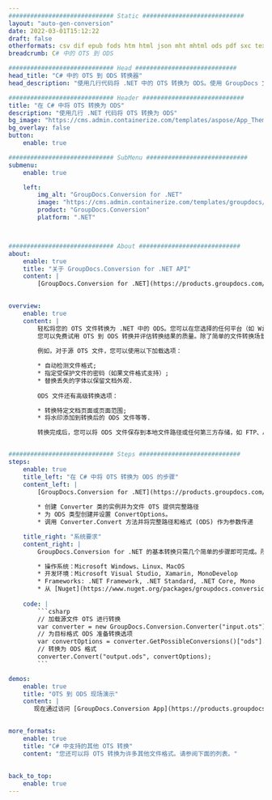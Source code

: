```yaml
---
############################# Static ############################
layout: "auto-gen-conversion"
date: 2022-03-01T15:12:22
draft: false
otherformats: csv dif epub fods htm html json mht mhtml ods pdf sxc tex tsv xlam xls xlsb xlsm xlsx xlt xltm xltx xml xps
breadcrumb: C# 中的 OTS 到 ODS

############################# Head ############################
head_title: "C# 中的 OTS 到 ODS 转换器"
head_description: "使用几行代码将 .NET 中的 OTS 转换为 ODS。使用 GroupDocs 文档转换 API 转换 160 多种文件格式。"

############################# Header ############################
title: "在 C# 中将 OTS 转换为 ODS"
description: "使用几行 .NET 代码将 OTS 转换为 ODS"
bg_image: "https://cms.admin.containerize.com/templates/aspose/App_Themes/V3/images/bg/header1.png"
bg_overlay: false
button:
    enable: true

############################# SubMenu ############################
submenu:
    enable: true

    left:
        img_alt: "GroupDocs.Conversion for .NET"
        image: "https://cms.admin.containerize.com/templates/groupdocs/images/product-logos/90x90-noborder/groupdocs-conversion-net.png"
        product: "GroupDocs.Conversion"
        platform: ".NET"



############################# About ############################
about:
    enable: true
    title: "关于 GroupDocs.Conversion for .NET API"
    content: |
        [GroupDocs.Conversion for .NET](https://products.groupdocs.com/conversion/net/)可用于转换Microsoft Word、Excel、PowerPoint、PDF、Visio等格式。 GroupDocs.Conversion 是一个独立的 API，适用于需要高性能的后端和内部系统。它不依赖于任何软件，例如 Microsoft 或 Open Office。
    

overview:
    enable: true
    content: |
        轻松将您的 OTS 文件转换为 .NET 中的 ODS。您可以在您选择的任何平台（如 Windows、Linux、macOS）中仅使用几行 C# 代码行。
        您可以免费试用 OTS 到 ODS 转换并评估转换结果的质量。除了简单的文件转换场景，您还可以尝试更高级的选项来加载源 OTS 文件和保存输出 ODS 结果。 
        
        例如，对于源 OTS 文件，您可以使用以下加载选项：

        * 自动检测文件格式;
        * 指定受保护文件的密码（如果文件格式支持）;
        * 替换丢失的字体以保留文档外观.
        
        ODS 文件还有高级转换选项：

        * 转换特定文档页面或页面范围;
        * 将水印添加到转换后的 ODS 文件等等.

        转换完成后，您可以将 ODS 文件保存到本地文件路径或任何第三方存储，如 FTP、Amazon S3、Google Drive、Dropbox 等。请注意 - 将 OTS 转换为 ODS 无需安装任何额外的软件 - 如 MS Office、Open Office、Adobe Acrobat Reader 等。


############################# Steps ############################
steps:
    enable: true
    title_left: "在 C# 中将 OTS 转换为 ODS 的步骤"
    content_left: |
        [GroupDocs.Conversion for .NET](https://products.groupdocs.com/conversion/net/) 让开发人员只需几行代码即可轻松地将 OTS 文件转换为 ODS。
        
        * 创建 Converter 类的实例并为文件 OTS 提供完整路径
        * 为 ODS 类型创建并设置 ConvertOptions。
        * 调用 Converter.Convert 方法并将完整路径和格式 (ODS) 作为参数传递

    title_right: "系统要求"
    content_right: |
        GroupDocs.Conversion for .NET 的基本转换只需几个简单的步骤即可完成。所有主要平台和操作系统都支持我们的 API。在执行以下代码之前，请确保您的系统上安装了以下先决条件。

        * 操作系统：Microsoft Windows、Linux、MacOS
        * 开发环境：Microsoft Visual Studio, Xamarin, MonoDevelop
        * Frameworks: .NET Framework, .NET Standard, .NET Core, Mono
        * 从 [Nuget](https://www.nuget.org/packages/groupdocs.conversion) 获取最新的 GroupDocs.Conversion for .NET
         
    code: |
        ```csharp    
        // 加载源文件 OTS 进行转换
        var converter = new GroupDocs.Conversion.Converter("input.ots");
        // 为目标格式 ODS 准备转换选项
        var convertOptions = converter.GetPossibleConversions()["ods"].ConvertOptions;
        // 转换为 ODS 格式
        converter.Convert("output.ods", convertOptions);
        ```

demos:
    enable: true
    title: "OTS 到 ODS 现场演示"
    content: |
       现在通过访问 [GroupDocs.Conversion App](https://products.groupdocs.app/conversion/family) 网站将 OTS 转换为 ODS。在线演示具有以下优点
          

more_formats:
    enable: true
    title: "C# 中支持的其他 OTS 转换"
    content: "您还可以将 OTS 转换为许多其他文件格式。请参阅下面的列表。"
       
       
back_to_top:
    enable: true
---
```

